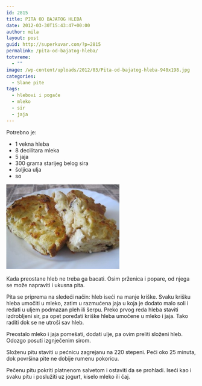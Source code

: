 ```yaml
---
id: 2815
title: PITA OD BAJATOG HLEBA
date: 2012-03-30T15:43:47+00:00
author: mila
layout: post
guid: http://superkuvar.com/?p=2815
permalink: /pita-od-bajatog-hleba/
totvreme:
  - ""
image: /wp-content/uploads/2012/03/Pita-od-bajatog-hleba-940x198.jpg
categories:
  - Slane pite
tags:
  - hlebovi i pogače
  - mleko
  - sir
  - jaja
---
```

Potrebno je:

  * 1 vekna hleba
  * 8 decilitara mleka
  * 5 jaja
  * 300 grama starijeg belog sira
  * šoljica ulja
  * so

<img class="alignnone size-medium wp-image-2839" title="Pita od bajatog hleba" src="/wp-content/uploads/2012/03/Pita-od-bajatog-hleba-300x225.jpg" alt="" width="300" height="225" /> 

Kada preostane hleb ne treba ga bacati. Osim prženica i popare, od njega se može napraviti i ukusna pita.

Pita se priprema na sledeći način: hleb iseći na manje kriške. Svaku krišku hleba umočiti u mleko, zatim u razmućena jaja u koja je dodato malo soli i ređati u uljem podmazan pleh ili šerpu. Preko prvog reda hleba staviti izdrobljeni sir, pa opet poređati kriške hleba umočene u mleko i jaja. Tako raditi dok se ne utroši sav hleb.

Preostalo mleko i jaja pomešati, dodati ulje, pa ovim preliti složeni hleb. Odozgo posuti izgnječenim sirom.

Složenu pitu staviti u pećnicu zagrejanu na 220 stepeni. Peći oko 25 minuta, dok površina pite ne dobije rumenu pokoricu.

Pečenu pitu pokriti platnenom salvetom i ostaviti da se prohladi. Iseći kao i svaku pitu i poslužiti uz jogurt, kiselo mleko ili čaj.